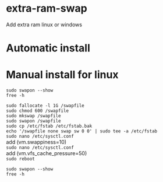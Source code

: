 # extra-ram-swap
Add extra ram linux or windows

# Automatic install

# Manual install for linux
```sudo swapon --show```<br />
```free -h```<br />

```sudo fallocate -l 1G /swapfile```<br />
```sudo chmod 600 /swapfile```<br />
```sudo mkswap /swapfile```<br />
```sudo swapon /swapfile```<br />
```sudo cp /etc/fstab /etc/fstab.bak```<br />
```echo '/swapfile none swap sw 0 0' | sudo tee -a /etc/fstab```<br />
```sudo nano /etc/sysctl.conf```<br />
add (vm.swappiness=10)<br />
```sudo nano /etc/sysctl.conf```<br />
add (vm.vfs_cache_pressure=50)<br />
```sudo reboot```<br />

```sudo swapon --show```<br />
```free -h```<br />


